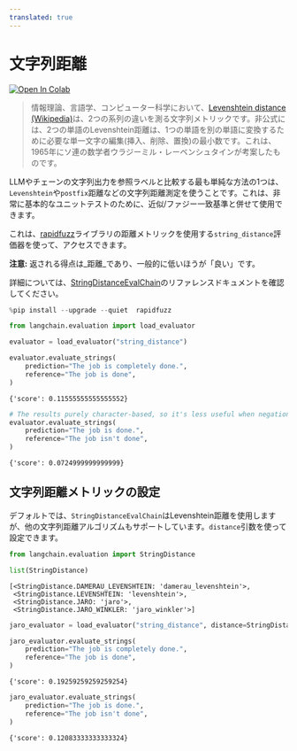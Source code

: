 ```yaml
---
translated: true
---
```


# 文字列距離

[![Open In Colab](https://colab.research.google.com/assets/colab-badge.svg)](https://colab.research.google.com/github/langchain-ai/langchain/blob/master/docs/docs/guides/evaluation/string/string_distance.ipynb)

>情報理論、言語学、コンピューター科学において、[Levenshtein distance (Wikipedia)](https://en.wikipedia.org/wiki/Levenshtein_distance)は、2つの系列の違いを測る文字列メトリックです。非公式には、2つの単語のLevenshtein距離は、1つの単語を別の単語に変換するために必要な単一文字の編集(挿入、削除、置換)の最小数です。これは、1965年にソ連の数学者ウラジーミル・レーベンシュタインが考案したものです。

LLMやチェーンの文字列出力を参照ラベルと比較する最も単純な方法の1つは、`Levenshtein`や`postfix`距離などの文字列距離測定を使うことです。これは、非常に基本的なユニットテストのために、近似/ファジー一致基準と併せて使用できます。

これは、[rapidfuzz](https://github.com/maxbachmann/RapidFuzz)ライブラリの距離メトリックを使用する`string_distance`評価器を使って、アクセスできます。

**注意:** 返される得点は_距離_であり、一般的に低いほうが「良い」です。

詳細については、[StringDistanceEvalChain](https://api.python.langchain.com/en/latest/evaluation/langchain.evaluation.string_distance.base.StringDistanceEvalChain.html#langchain.evaluation.string_distance.base.StringDistanceEvalChain)のリファレンスドキュメントを確認してください。

```python
%pip install --upgrade --quiet  rapidfuzz
```

```python
from langchain.evaluation import load_evaluator

evaluator = load_evaluator("string_distance")
```

```python
evaluator.evaluate_strings(
    prediction="The job is completely done.",
    reference="The job is done",
)
```

```output
{'score': 0.11555555555555552}
```

```python
# The results purely character-based, so it's less useful when negation is concerned
evaluator.evaluate_strings(
    prediction="The job is done.",
    reference="The job isn't done",
)
```

```output
{'score': 0.0724999999999999}
```

## 文字列距離メトリックの設定

デフォルトでは、`StringDistanceEvalChain`はLevenshtein距離を使用しますが、他の文字列距離アルゴリズムもサポートしています。`distance`引数を使って設定できます。

```python
from langchain.evaluation import StringDistance

list(StringDistance)
```

```output
[<StringDistance.DAMERAU_LEVENSHTEIN: 'damerau_levenshtein'>,
 <StringDistance.LEVENSHTEIN: 'levenshtein'>,
 <StringDistance.JARO: 'jaro'>,
 <StringDistance.JARO_WINKLER: 'jaro_winkler'>]
```

```python
jaro_evaluator = load_evaluator("string_distance", distance=StringDistance.JARO)
```

```python
jaro_evaluator.evaluate_strings(
    prediction="The job is completely done.",
    reference="The job is done",
)
```

```output
{'score': 0.19259259259259254}
```

```python
jaro_evaluator.evaluate_strings(
    prediction="The job is done.",
    reference="The job isn't done",
)
```

```output
{'score': 0.12083333333333324}
```
